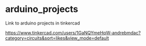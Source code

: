 # arduino_projects
Link to arduino projects in tinkercad

https://www.tinkercad.com/users/1GaNQYmeHqW-andrebmdac?category=circuits&sort=likes&view_mode=default
